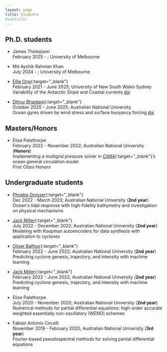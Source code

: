 ```yaml
---
layout: page
title: Students
#subtitle:
---
```


## Ph.D. students

- James Thompson<br/>
  February 2025 - ; University of Melbourne


- Md Ayshik Rahman Khan<br/>
  July 2024 - ; University of Melbourne


- [Ellie Ong][ellie-website]{:target="_blank"}<br/>
  February 2021 - June 2025; University of New South Wales Sydney<br/>
  Variability of the Antarctic Slope and Coastal currents [<span class="btn btn-info btn-xs{{end}}" style="font-family:sans-serif;">doi</span>](https://doi.org/10.26190/unsworks/31214)


- [Dhruv Bhagtani][dhruv-website]{:target="_blank"} <br/>
  October 2020 - June 2025; Australian National University <br/>
  Ocean gyres driven by wind stress and surface buoyancy forcing [<span class="btn btn-info btn-xs{{end}}" style="font-family:sans-serif;">doi</span>](https://doi.org/10.25911/ATMF-QH58)

## Masters/Honors

- Elise Palethorpe <br/>
  February 2022 - November 2022; Australian National University (**Honors**) <br/>
  Implementing a multigrid pressure solver in [CliMA][clima]{:target="_blank"}’s ocean general circulation model<br/>
  _First Class Honors_

## Undergraduate students

- [Phoebe Grosser][phoebe-github]{:target="_blank"} <br/>
  Dec 2022 - March 2023; Australian National University (**2nd year**) <br/>
  Ocean's tidal response with high-fidelity bathymetry and investigation on physical mechanisms

- [Jack Miller][jack-github]{:target="_blank"} <br/>
  July 2022 - December 2022; Australian National University (**2nd year**) <br/>
  Modeling with Koopman autoencoders for data synthesis with application to cyclones

- [Oliver Balfour][oliver-github]{:target="_blank"} <br/>
  February 2022 - June 2022; Australian National University (**2nd year**) <br/>
  Predicting cyclone genesis, trajectory, and intensity with machine learning

- [Jack Miller][jack-github]{:target="_blank"} <br/>
  February 2022 - June 2022; Australian National University (**2nd year**) <br/>
  Predicting cyclone genesis, trajectory, and intensity with machine learning

- Elise Palethorpe <br/>
  July 2020 - November 2020; Australian National University (**2nd year**) <br/>
  Numerical methods for partial differential equations: high-order accurate weighted essentially non-oscillatory (WENO) schemes

- Fabian Antonio Circelli <br/>
  November 2019 - February 2020; Australian National University (**3rd year**) <br/>
  Fourier-based pseudospectral methods for solving partial differential equations

[ellie-website]: https://ongqingyee.github.io
[dhruv-website]: https://earthsciences.anu.edu.au/people/students/dhruv-bhagtani
[oliver-github]: https://github.com/OliverBalfour
[jack-github]: https://github.com/jackmiller2003
[phoebe-github]: https://github.com/pgrosser1
[clima]: https://clima.caltech.edu
